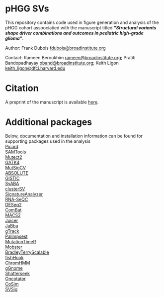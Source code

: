 # pHGG SVs
This repository contains code used in figure generation and analysis of the pHGG cohort assoociatied with the manuscript titled **"_Structural variants shape driver combinations and outcomes in pediatric high-grade glioma_"**. 

Author: Frank Dubois fdubois@broadinstitute.org

Contact: Rameen Beroukhim rameen@broadinstitute.org; Pratiti Bandopadhayay pband@broadinstitute.org; Keith Ligon keith_ligon@dfci.harvard.edu

# Citation
A preprint of the manuscript is available [here](https://assets.researchsquare.com/files/rs-389596/v1_covered.pdf?c=1631862855).

# Additional packages
Below, documentation and installation information can be found for supporting packages used in the analysis \
[Picard](https://github.com/broadinstitute/picard) \
[SAMTools](https://github.com/samtools/samtools) \
[Mutect2](https://github.com/broadinstitute/gatk) \
[GATK4](https://github.com/broadinstitute/gatk) \
[MutSigCV](https://www.genepattern.org/modules/docs/MutSigCV) \
[ABSOLUTE](https://software.broadinstitute.org/cancer/cga/absolute_download) \
[GISTIC](https://software.broadinstitute.org/cancer/cga/gistic) \
[SvABA](https://github.com/walaj/svaba) \
[clusterSV](https://github.com/cancerit/ClusterSV) \
[SignatureAnalyzer](https://github.com/getzlab/SignatureAnalyzer) \
[RNA-SeQC](https://github.com/getzlab/rnaseqc) \
[DESeq2](https://bioconductor.org/packages/release/bioc/html/DESeq2.html) \
[ComBat](https://www.genepattern.org/modules/docs/ComBat/3) \
[MACS2](https://pypi.org/project/MACS2/) \
[Juicer](https://github.com/aidenlab/juicer) \
[JaBba](https://github.com/mskilab/JaBbA) \
[gTrack](https://github.com/mskilab/gTrack) \
[Palimpsest](https://github.com/FunGeST/Palimpsest) \
[MutationTimeR](https://github.com/gerstung-lab/MutationTimeR) \
[Mobster](https://github.com/jyhehir/mobster) \
[BradleyTerryScalable](https://github.com/EllaKaye/BradleyTerryScalable) \
[fishHook](https://github.com/mskilab/fishHook) \
[ChromHMM](http://compbio.mit.edu/ChromHMM/) \
[gGnome](https://github.com/mskilab/gGnome) \
[Shatterseek](https://github.com/parklab/ShatterSeek) \
[Oncotator](https://github.com/broadinstitute/oncotator) \
[CoSim](https://github.com/acranej/CoSim) \
[SVSig](https://github.com/beroukhim-lab/SVsig)





















